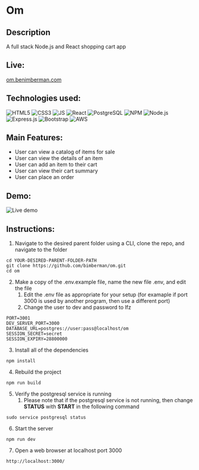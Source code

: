 # Om

## Description
A full stack Node.js and React shopping cart app

## Live:
[om.benimberman.com](https://om.benimberman.com)

## Technologies used:
![HTML5](https://icongr.am/devicon/html5-original-wordmark.svg?size=128&color=currentColor) 
![CSS3](https://icongr.am/devicon/css3-original-wordmark.svg?size=128&color=currentColor) 
![JS](https://icongr.am/devicon/javascript-original.svg?size=128&color=currentColor) 
![React](https://icongr.am/devicon/react-original-wordmark.svg?size=128&color=currentColor) 
![PostgreSQL](https://icongr.am/devicon/postgresql-original-wordmark.svg?size=128&color=currentColor) 
![NPM](https://icongr.am/devicon/npm-original-wordmark.svg?size=128&color=currentColor) 
![Node.js](https://icongr.am/devicon/nodejs-original-wordmark.svg?size=128&color=currentColor) 
![Express.js](https://icongr.am/devicon/express-original-wordmark.svg?size=128&color=currentColor) 
![Bootstrap](https://icongr.am/devicon/bootstrap-plain-wordmark.svg?size=128&color=563d7c)
![AWS](https://icongr.am/devicon/amazonwebservices-original-wordmark.svg?size=128&color=563d7c)

## Main Features:
* User can view a catalog of items for sale
* User can view the details of an item
* User can add an item to their cart
* User can view their cart summary
* User can place an order

## Demo:
![Live demo](https://raw.githubusercontent.com/bimberman/om/master/live-demo.gif)

## Instructions:
1. Navigate to the desired parent folder using a CLI, clone the repo, and navigate to the folder
```
cd YOUR-DESIRED-PARENT-FOLDER-PATH
git clone https://github.com/bimberman/om.git
cd om
```
2. Make a copy of the .env.example file, name the new file .env, and edit the file
    1. Edit the .env file as appropriate for your setup (for examaple if port 3000 is used by another program, then use a different port) 
    2. Change the user to dev and password to lfz
```
PORT=3001
DEV_SERVER_PORT=3000
DATABASE_URL=postgres://user:pass@localhost/om
SESSION_SECRET=secret
SESSION_EXPIRY=28800000
```
3. Install all of the dependencies
```
npm install
```
4. Rebuild the project 
```
npm run build
```
5. Verify the postgresql service is running
    1. Please note that if the postgresql service is not running, then change **STATUS** with **START** in the following command
```
sudo service postgresql status
```
6. Start the server
```
npm run dev
```
7. Open a web browser at localhost port 3000
```
http://localhost:3000/
```
